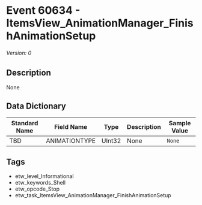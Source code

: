 # Event 60634 - ItemsView_AnimationManager_FinishAnimationSetup
###### Version: 0

## Description
None

## Data Dictionary
|Standard Name|Field Name|Type|Description|Sample Value|
|---|---|---|---|---|
|TBD|ANIMATIONTYPE|UInt32|None|`None`|

## Tags
* etw_level_Informational
* etw_keywords_Shell
* etw_opcode_Stop
* etw_task_ItemsView_AnimationManager_FinishAnimationSetup